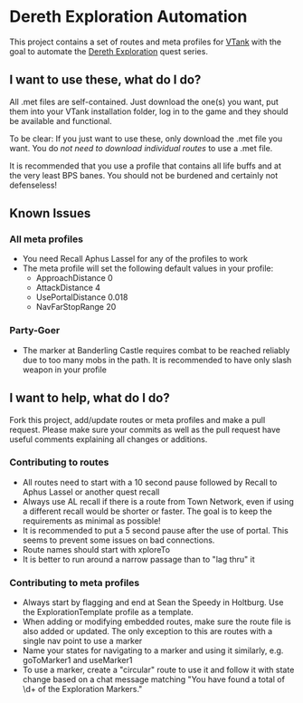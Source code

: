# Dereth Exploration Automation

This project contains a set of routes and meta profiles for
[VTank](http://www.virindi.net/wiki/index.php/Virindi_Tank)
with the goal to automate the [Dereth Exploration](http://acpedia.org/wiki/Dereth_Exploration) quest series.

## I want to use these, what do I do?
All .met files are self-contained. Just download the one(s) you want, put them into your VTank installation folder,
log in to the game and they should be available and functional.

To be clear: If you just want to use these, only download the .met file you want.
You do *not need to download individual routes* to use a .met file.

It is recommended that you use a profile that contains all life buffs and at the very least BPS banes.
You should not be burdened and certainly not defenseless!


## Known Issues
### All meta profiles
- You need Recall Aphus Lassel for any of the profiles to work
- The meta profile will set the following default values in your profile:
  - ApproachDistance 0
  - AttackDistance 4
  - UsePortalDistance 0.018
  - NavFarStopRange 20

### Party-Goer
- The marker at Banderling Castle requires combat to be reached reliably due to too many mobs in the path. It is recommended to have only slash weapon in your profile

## I want to help, what do I do?

Fork this project, add/update routes or meta profiles and make a pull request. Please make sure your commits as well as the pull request have useful comments explaining all changes or additions.

### Contributing to routes
- All routes need to start with a 10 second pause followed by Recall to Aphus Lassel or another quest recall
- Always use AL recall if there is a route from Town Network, even if using a different recall would be shorter or faster. The goal is to keep the requirements as minimal as possible!
- It is recommended to put a 5 second pause after the use of portal. This seems to prevent some issues on bad connections.
- Route names should start with xploreTo 
- It is better to run around a narrow passage than to "lag thru" it

### Contributing to meta profiles
- Always start by flagging and end at Sean the Speedy in Holtburg. Use the ExplorationTemplate profile as a template.
- When adding or modifying embedded routes, make sure the route file is also added or updated. The only exception to this are routes with a single nav point to use a marker
- Name your states for navigating to a marker and using it similarly, e.g. goToMarker1 and useMarker1
- To use a marker, create a "circular" route to use it and follow it with state change based on a chat message matching "You have found a total of \d+ of the Exploration Markers."
